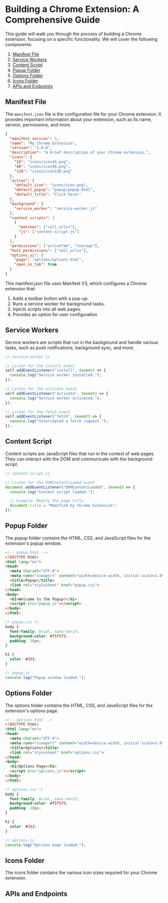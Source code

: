 # Building a Chrome Extension: A Comprehensive Guide

This guide will walk you through the process of building a Chrome extension, focusing on a specific functionality. We will cover the following components:

1. [Manifest File](#manifest-file)
2. [Service Workers](#service-workers)
3. [Content Script](#content-script)
4. [Popup Folder](#popup-folder)
5. [Options Folder](#options-folder)
6. [Icons Folder](#icons-folder)
7. [APIs and Endpoints](#apis-and-endpoints)

## Manifest File

The `manifest.json` file is the configuration file for your Chrome extension. It provides important information about your extension, such as its name, version, permissions, and more.

```json
{
  "manifest_version": 3,
  "name": "My Chrome Extension",
  "version": "1.0.0",
  "description": "A brief description of your Chrome extension.",
  "icons": {
    "16": "icons/icon16.png",
    "48": "icons/icon48.png",
    "128": "icons/icon128.png"
  },
  "action": {
    "default_icon": "icons/icon.png",
    "default_popup": "popup/popup.html",
    "default_title": "Click here!"
  },
  "background": {
    "service_worker": "service-worker.js"
  },
  "content_scripts": [
    {
      "matches": ["<all_urls>"],
      "js": ["content-script.js"]
    }
  ],
  "permissions": ["activeTab", "storage"],
  "host_permissions": ["<all_urls>"],
  "options_ui": {
    "page": "options/options.html",
    "open_in_tab": true
  }
}
```
This manifest.json file uses Manifest V3, which configures a Chrome extension that:
1. Adds a toolbar button with a pop-up.
2. Runs a service worker for background tasks.
3. Injects scripts into all web pages.
4. Provides an option for user configuration

## Service Workers

Service workers are scripts that run in the background and handle various tasks, such as push notifications, background sync, and more.

```javascript
// service-worker.js

// Listen for the install event
self.addEventListener("install", (event) => {
  console.log("Service worker installed.");
});

// Listen for the activate event
self.addEventListener("activate", (event) => {
  console.log("Service worker activated.");
});

// Listen for the fetch event
self.addEventListener("fetch", (event) => {
  console.log("Intercepted a fetch request.");
});
```

## Content Script

Content scripts are JavaScript files that run in the context of web pages. They can interact with the DOM and communicate with the background script.

```javascript
// content-script.js

// Listen for the DOMContentLoaded event
document.addEventListener("DOMContentLoaded", (event) => {
  console.log("Content script loaded.");

  // Example: Modify the page title
  document.title = "Modified by Chrome Extension";
});
```

## Popup Folder

The popup folder contains the HTML, CSS, and JavaScript files for the extension's popup window.

```html
<!-- popup.html -->
<!DOCTYPE html>
<html lang="en">
<head>
  <meta charset="UTF-8">
  <meta name="viewport" content="width=device-width, initial-scale=1.0">
  <title>Popup</title>
  <link rel="stylesheet" href="popup.css">
</head>
<body>
  <h1>Welcome to the Popup!</h1>
  <script src="popup.js"></script>
</body>
</html>
```

```css
/* popup.css */
body {
  font-family: Arial, sans-serif;
  background-color: #f5f5f5;
  padding: 20px;
}

h1 {
  color: #333;
}
```

```javascript
// popup.js
console.log("Popup window loaded.");
```

## Options Folder

The options folder contains the HTML, CSS, and JavaScript files for the extension's options page.

```html
<!-- options.html -->
<!DOCTYPE html>
<html lang="en">
<head>
  <meta charset="UTF-8">
  <meta name="viewport" content="width=device-width, initial-scale=1.0">
  <title>Options</title>
  <link rel="stylesheet" href="options.css">
</head>
<body>
  <h1>Options Page</h1>
  <script src="options.js"></script>
</body>
</html>
```

```css
/* options.css */
body {
  font-family: Arial, sans-serif;
  background-color: #f5f5f5;
  padding: 20px;
}

h1 {
  color: #333;
}
```

```javascript
// options.js
console.log("Options page loaded.");
```

## Icons Folder

The icons folder contains the various icon sizes required for your Chrome extension.

## APIs and Endpoints
